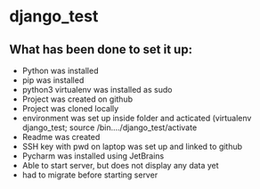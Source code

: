 # django_test
## What has been done to set it up:

- Python was installed
- pip was installed
- python3 virtualenv was installed as sudo
- Project was created on github
- Project was cloned locally
- environment was set up inside folder and acticated (virtualenv django_test; source /bin..../django_test/activate
- Readme was created
- SSH key with pwd on laptop was set up and linked to github
- Pycharm was installed using JetBrains
- Able to start server, but does not display any data yet
- had to migrate before starting server
